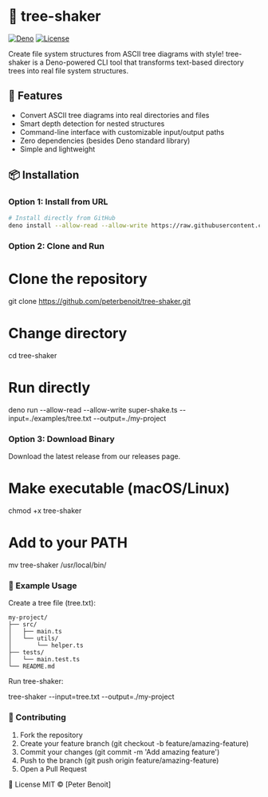 # 🌳 tree-shaker

[![Deno](https://img.shields.io/badge/deno-1.37-green.svg)](https://deno.land)
[![License](https://img.shields.io/badge/license-MIT-blue.svg)](LICENSE)

Create file system structures from ASCII tree diagrams with style! tree-shaker is a Deno-powered CLI tool that transforms text-based directory trees into real file system structures.

## 🚀 Features

-   Convert ASCII tree diagrams into real directories and files
-   Smart depth detection for nested structures
-   Command-line interface with customizable input/output paths
-   Zero dependencies (besides Deno standard library)
-   Simple and lightweight

## 📦 Installation

### Option 1: Install from URL

```bash
# Install directly from GitHub
deno install --allow-read --allow-write https://raw.githubusercontent.com/peterbenoit/tree-shaker/main/super-shake.ts
```

### Option 2: Clone and Run

# Clone the repository

git clone https://github.com/peterbenoit/tree-shaker.git

# Change directory

cd tree-shaker

# Run directly

deno run --allow-read --allow-write super-shake.ts --input=./examples/tree.txt --output=./my-project

### Option 3: Download Binary

Download the latest release from our releases page.

# Make executable (macOS/Linux)

chmod +x tree-shaker

# Add to your PATH

mv tree-shaker /usr/local/bin/

### 📝 Example Usage

Create a tree file (tree.txt):

```
my-project/
├── src/
│   ├── main.ts
│   └── utils/
│       └── helper.ts
├── tests/
│   └── main.test.ts
└── README.md
```

Run tree-shaker:

tree-shaker --input=tree.txt --output=./my-project

### 🤝 Contributing

1. Fork the repository
2. Create your feature branch (git checkout -b feature/amazing-feature)
3. Commit your changes (git commit -m 'Add amazing feature')
4. Push to the branch (git push origin feature/amazing-feature)
5. Open a Pull Request

📄 License
MIT © [Peter Benoit]
